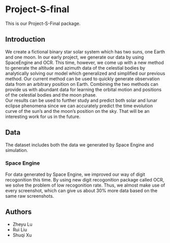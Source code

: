 # Project-S-final
This is our Project-S-Final package.<br>

## Introduction
We create a fictional binary star solar system which has two suns, one Earth and one moon. In our
early project, we generate our data by using SpaceEngine and OCR. This time, however, we come up
with a new method to generate the altitude and azimuth data of the celestial bodies by analytically
solving our model which generalized and simplified our previous method. Our current method can
be used to quickly generate observation data from an arbitrary position on Earth. Combining the
two methods can provide us with abundant data for learning the orbital motion and positions of the
celestial bodies and the moon phase.<br>
Our results can be used to further study and predict both solar and lunar eclipse phenomena since we
can accurately predict the time evolution curve of the sun’s and the moon’s position on the sky. That
will be an interesting work for us in the future.<br>
## Data
The dataset includes both the data we generated by Space Engine and simulation.<br>
### Space Engine
For data generated by Space Engine, we improved our way of digit recogonition this time.
By using new digit recogonition package called OCR, we solve the problem of low recogonition rate.
Thus, we almost make use of every screenshot, which can give us about 30% more data based on the same raw screenshots.

## Authors
* Zheyu Lu   
* Rui Liu   
* Shuqi Xu
